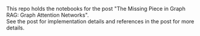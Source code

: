 This repo holds the notebooks for the post 
"The Missing Piece in Graph RAG: Graph Attention Networks". \
See the post for implementation details and references in the post for more details.




